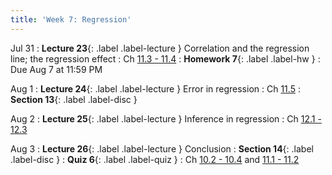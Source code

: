 ```yaml
---
title: 'Week 7: Regression'
---
```


Jul 31
: **Lecture 23**{: .label .label-lecture } Correlation and the regression line; the regression effect
    : Ch [11.3 - 11.4](http://stat88.org/textbook/content/Chapter_11/03_Least_Squares_Linear_Regression.html)
: **Homework 7**{: .label .label-hw }
    : Due Aug 7 at 11:59 PM

Aug 1
: **Lecture 24**{: .label .label-lecture } Error in regression
    : Ch [11.5](http://stat88.org/textbook/content/Chapter_11/05_The_Error_in_Regression.html)
: **Section 13**{: .label .label-disc }


Aug 2
: **Lecture 25**{: .label .label-lecture } Inference in regression
    : Ch [12.1 - 12.3](http://stat88.org/textbook/content/Chapter_12/00_Inference_in_Regression.html)

Aug 3
: **Lecture 26**{: .label .label-lecture } Conclusion
: **Section 14**{: .label .label-disc } 
: **Quiz 6**{: .label .label-quiz }
    : Ch [10.2 - 10.4](http://stat88.org/textbook/content/Chapter_10/02_Expectation_and_Variance.html) and [11.1 - 11.2](http://stat88.org/textbook/content/Chapter_11/00_Bias_Variance_and_Least_Squares.html)
